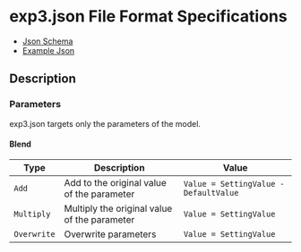 # exp3.json File Format Specifications

- [Json Schema](/Schemas/exp3.schema.json)
- [Example Json](/Examples/example.exp3.json)

## Description

### Parameters

exp3.json targets only the parameters of the model.

#### Blend

| Type | Description | Value |
| --- | --- | --- |
| `Add` | Add to the original value of the parameter | `Value = SettingValue - DefaultValue` |
| `Multiply` | Multiply the original value of the parameter | `Value = SettingValue` |
| `Overwrite` | Overwrite parameters | `Value = SettingValue` |
